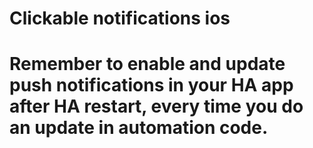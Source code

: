 # Clickable notifications ios
# Remember to enable and update push notifications in your HA app after HA restart, every time you do an update in automation code.
